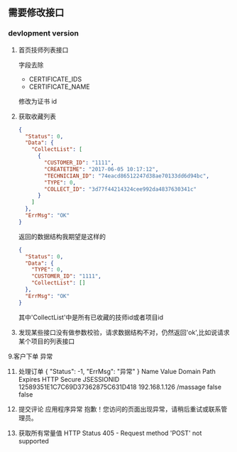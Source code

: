 ## 需要修改接口
### devlopment version
1. 首页技师列表接口

    字段去除
     
    - CERTIFICATE_IDS
    - CERTIFICATE_NAME
    
    修改为证书 id

2. 获取收藏列表

    ```JSON
    {
      "Status": 0,
      "Data": {
        "CollectList": [
          {
            "CUSTOMER_ID": "1111",
            "CREATETIME": "2017-06-05 10:17:12",
            "TECHNICIAN_ID": "74eacd86512247d38ae70133dd6d94bc",
            "TYPE": 0,
            "COLLECT_ID": "3d77f44214324cee992da4837630341c"
          }
        ]
      },
      "ErrMsg": "OK"
    }
    ``` 
    
    返回的数据结构我期望是这样的
    
    ```JSON
    {
      "Status": 0,
      "Data": {
        "TYPE": 0,
        "CUSTOMER_ID": "1111",
        "CollectList": [] 
      },
      "ErrMsg": "OK"
    }
    ```
    
    其中'CollectList'中是所有已收藏的技师id或者项目id
    
3. 发现某些接口没有做参数校验，请求数据结构不对，仍然返回'ok',比如说请求某个项目的列表接口

9.客户下单
异常

11. 处理订单
{
    "Status": -1,
    "ErrMsg": "异常"
}
Name        Value                             Domain           Path       Expires    HTTP       Secure
JSESSIONID  12589351E1C7C69D37362875C631D418  192.168.1.126    /massage              false      false


15.   提交评论
应用程序异常
抱歉！您访问的页面出现异常，请稍后重试或联系管理员。

17. 获取所有常量值
HTTP Status 405 - Request method 'POST' not supported